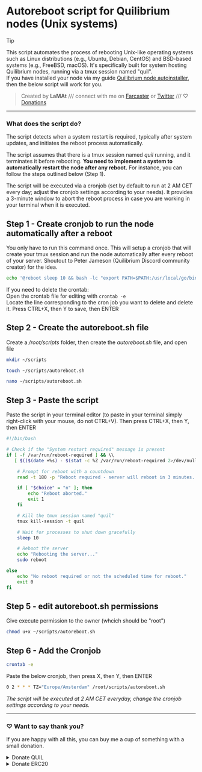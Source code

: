 # Autoreboot script for Quilibrium nodes (Unix systems)

>[!TIP]
>This script automates the process of rebooting Unix-like operating systems such as Linux distributions (e.g., Ubuntu, Debian, CentOS) and BSD-based systems (e.g., FreeBSD, macOS). It's specifically built for system hosting Quilibrium nodes, running via a tmux session named "quil".<br>If you have installed your node via my guide [Quilibrium node autoinstaller](https://github.com/lamat1111/Quilibrium-Node-Auto-Installer), then the below script will work for you.

> Created by **LaMAt** /// connect with me on [Farcaster](https://warpcast.com/~/invite-page/373160?id=67559391) or [Twitter](https://twitter.com/LaMat1111) /// &#x2661; [Donations](#-want-to-say-thank-you)

---
### What does the script do?
The script detects when a system restart is required, typically after system updates, and initiates the reboot process automatically.

The script assumes that there is a tmux session named *quil* running, and it terminates it before rebooting. **You need to implement a system to automatically restart the node after any reboot.** For instance, you can follow the steps outlined below (Step 1).

The script will be executed via a cronjob (set by default to run at 2 AM CET every day; adjust the cronjob settings according to your needs). It provides a 3-minute window to abort the reboot process in case you are working in your terminal when it is executed.

## Step 1 - Create cronjob to run the node automatically after a reboot
You only have to run this command once. This will setup a cronjob that will create your tmux session and run the node automatically after every reboot of your server.
Shoutout to Peter Jameson (Quilibrium Discord community creator) for the idea.
```bash
echo '@reboot sleep 10 && bash -lc "export PATH=$PATH:/usr/local/go/bin && cd ~/ceremonyclient/node && tmux new-session -d -s quil '\''./poor_mans_cd.sh'\''"' | crontab -
```
If you need to delete the crontab:<br>
Open the crontab file for editing with <code>crontab -e</code><br>
Locate the line corresponding to the cron job you want to delete and delete it. Press CTRL+X, then Y to save, then ENTER

## Step 2 - Create the autoreboot.sh file
Create a */root/scripts* folder, then create the *autoreboot.sh* file, and open file

```bash
mkdir ~/scripts
```

```bash
touch ~/scripts/autoreboot.sh
```

```bash
nano ~/scripts/autoreboot.sh
```

## Step 3 - Paste the script
Paste the script in your terminal editor (to paste in your terminal simply right-click with your mouse, do not CTRL+V). Then press CTRL+X, then Y, then ENTER
```bash
#!/bin/bash

# Check if the "System restart required" message is present
if [ -f /var/run/reboot-required ] && \\
   [ $(($(date +%s) - $(stat -c %Z /var/run/reboot-required 2>/dev/null || echo 0))) -ge $((24 * 60 * 60)) ]; then

    # Prompt for reboot with a countdown
    read -t 180 -p "Reboot required - server will reboot in 3 minutes. Press 'n' to abort. " choice

    if [ "$choice" = "n" ]; then
        echo "Reboot aborted."
        exit 1
    fi

    # Kill the tmux session named "quil"
    tmux kill-session -t quil

    # Wait for processes to shut down gracefully
    sleep 10

    # Reboot the server
    echo "Rebooting the server..."
    sudo reboot

else
    echo "No reboot required or not the scheduled time for reboot."
    exit 0
fi
```

## Step 5 - edit autoreboot.sh permissions
Give execute permission to the owner (whcich should be "root")
```bash
chmod u+x ~/scripts/autoreboot.sh
```
## Step 6 - Add the Cronjob
```bash
crontab -e
```
Paste the below cronjob, then press X, then Y, then ENTER
```bash
0 2 * * * TZ="Europe/Amsterdam" /root/scripts/autoreboot.sh
```
*The script will be executed at 2 AM CET everyday, change the cronjob settings according to your needs.*

---

### &#x2661; Want to say thank you?

If you are happy with all this, you can buy me a cup of something with a small donation.
<details><summary>Donate QUIL</summary>
 
```
coming soon...
```
</details>
<details><summary>Donate ERC20</summary>
 
```
0x0fd383A1cfbcf4d1F493Dd71b798ebca89e8a013
```
Any token that lives on the Ethereum network or Layer2
</details>

